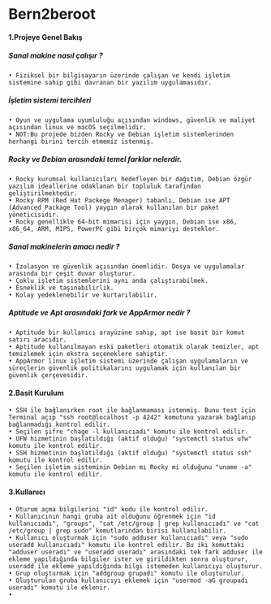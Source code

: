 # Bern2beroot

#### 1.Projeye Genel Bakış
##### Sanal makine nasıl çalışır ?
	• Fiziksel bir bilgisayarın üzerinde çalışan ve kendi işletim sistemine sahip gibi davranan bir yazılım uygulamasıdır.

##### İşletim sistemi tercihleri
	• Oyun ve uygulama uyumluluğu açısından windows, güvenlik ve maliyet açısından linux ve macOS seçilmelidir.
	• NOT:Bu projede bizden Rocky ve Debian işletim sistemlerinden herhangi birini tercih etmemiz istenmiş.

##### Rocky ve Debian arasındaki temel farklar nelerdir.
	• Rocky kurumsal kullanıcıları hedefleyen bir dağıtım, Debian özgür yazılım ideallerine odaklanan bir topluluk tarafından geliştirilmektedir.
	• Rocky RPM (Red Hat Packege Menager) tabanlı, Debian ise APT (Advanced Package Tool) yaygın olarak kullanılan bir paket yöneticisidir.
	• Rocky genellikle 64-bit mimarisi için yaygın, Debian ise x86, x86_64, ARM, MIPS, PowerPC gibi birçok mimariyi destekler.

##### Sanal makinelerin amacı nedir ?
	• İzolasyon ve güvenlik açısından önemlidir. Dosya ve uygulamalar arasında bir çeşit duvar oluşturur.
	• Çoklu işletim sistemlerini aynı anda çalıştırabilmek.
	• Esneklik ve taşınabilirlik.
	• Kolay yedeklenebilir ve kurtarılabilir.

##### Aptitude ve Apt arasındaki fark ve AppArmor nedir ?
	• Aptitude bir kullanıcı arayüzüne sahip, apt ise basit bir komut satırı aracıdır.
	• Aptitude kullanılmayan eski paketleri otomatik olarak temizler, apt temizlemek için ekstra seçeneklere sahiptir.
	• AppArmor linux işletim sistemi üzerinde çalışan uygulamaların ve süreçlerin güvenlik politikalarını uygulamak için kullanılan bir güvenlik çerçevesidir.

#### 2.Basit Kurulum
	• SSH ile bağlanırken root ile bağlanmaması istenmiş. Bunu test için Terminal açıp "ssh root@localhost -p 4242" komutunu yazarak bağlanıp bağlanmadığı kontrol edilir.
	• Seçilen şifre "chage -l kullanıcıadı" komutu ile kontrol edilir.
	• UFW hizmetinin başlatıldığı (aktif olduğu) "systemctl status ufw" komutu ile kontrol edilir.
	• SSH hizmetinin başlatıldığı (aktif olduğu) "systemctl status ssh" komutu ile kontrol edilir.
	• Seçilen işletim sisteminin Debian mı Rocky mi olduğunu "uname -a" komutu ile kontrol edilir.

#### 3.Kullanıcı
	• Oturum açma bilgilerini "id" kodu ile kontrol edilir.
	• Kullanıcının hangi gruba ait olduğunu öğrenmek için "id kullanıcıadı", "groups", "cat /etc/group | grep kullanıcıadı" ve "cat /etc/group | grep sudo" komutlarından birisi kullanılabilir.
	• Kullanıcı oluşturmak için "sudo adduser kullanıcıadı" veya "sudo useradd kullanıcıadı" komutu ile kontrol edilir. Bu iki komuttaki "adduser useradı" ve "useradd useradı" arasındaki tek fark adduser ile ekleme yapıldığında bilgiler ister ve girildikten sonra oluşturur, useradd ile ekleme yapıldığında bilgi istemeden kullanıcıyı oluşturur.
	• Grup oluşturmak için "addgroup grupadı" komutu ile oluşturulur.
	• Oluşturulan gruba kullanıcıyı eklemek için "usermod -aG groupadı useradı" komutu ile eklenir.
	• 
